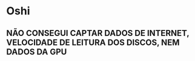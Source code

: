 # Oshi

## NÃO CONSEGUI CAPTAR DADOS DE INTERNET, VELOCIDADE DE LEITURA DOS DISCOS, NEM DADOS DA GPU